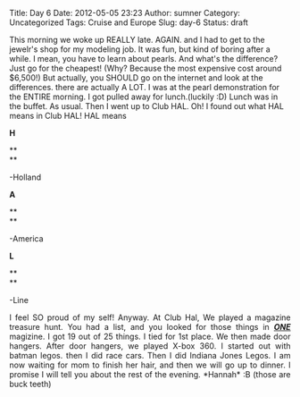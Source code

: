 Title: Day 6
Date: 2012-05-05 23:23
Author: sumner
Category: Uncategorized
Tags: Cruise and Europe
Slug: day-6
Status: draft

This morning we woke up REALLY late. AGAIN. and I had to get to the
jewelr's shop for my modeling job. It was fun, but kind of boring after
a while. I mean, you have to learn about pearls. And what's the
difference? Just go for the cheapest! (Why? Because the most expensive
cost around \$6,500!) But actually, you SHOULD go on the internet and
look at the differences. there are actually A LOT. I was at the pearl
demonstration for the ENTIRE morning. I got pulled away for
lunch.(luckily :D) Lunch was in the buffet. As usual. Then I went up to
Club HAL. Oh! I found out what HAL means in Club HAL! HAL means  
  

<div align="JUSTIFY">

**H**

</div>

**  
**

<div align="JUSTIFY">

</div>

<div align="JUSTIFY">

-Holland

</div>

  

<div align="JUSTIFY">

**A**

</div>

**  
**

<div align="JUSTIFY">

</div>

<div align="JUSTIFY">

-America

</div>

  

<div align="JUSTIFY">

**L**

</div>

**  
**

<div align="JUSTIFY">

</div>

<div align="JUSTIFY">

-Line

</div>

<div align="JUSTIFY">

I feel SO proud of my self! Anyway. At Club Hal, We played a magazine
treasure hunt. You had a list, and you looked for those things in
***<u>ONE </u>****<u></u>*<u></u>magizine. I got 19 out of 25 things. I
tied for 1st place. We then made door hangers. After door hangers, we
played X-box 360. I started out with batman legos. then I did race cars.
Then I did Indiana Jones Legos. I am now waiting for mom to finish her
hair, and then we will go up to dinner. I promise I will tell you about
the rest of the evening. \*Hannah\* :B (those are buck teeth)

</div>
